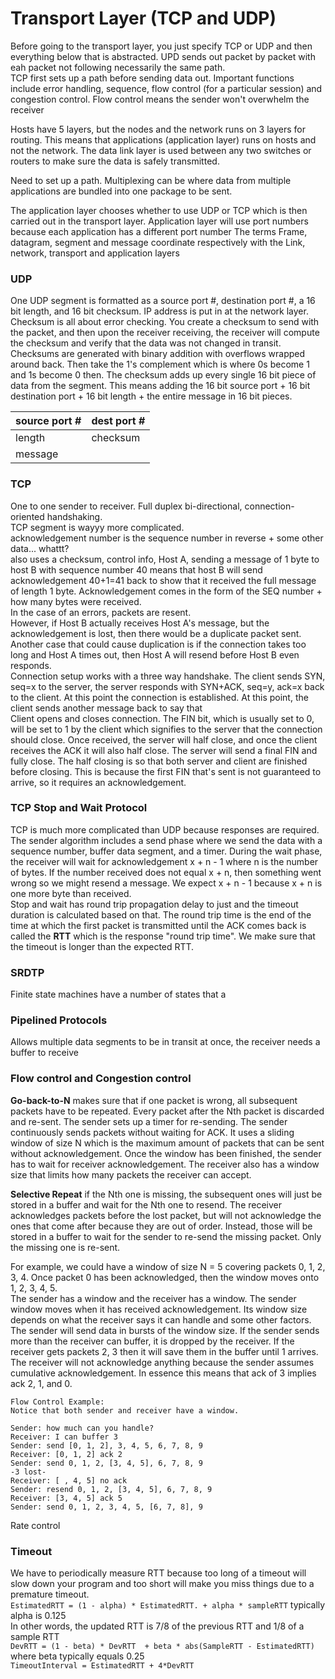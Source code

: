# Transport Layer (TCP and UDP)
Before going to the transport layer, you just specify TCP or UDP and then everything below that is abstracted. 
UPD sends out packet by packet with eah packet not following necessarily the same path.  
TCP first sets up a path before sending data out. Important functions include error handling, sequence, flow control (for a particular session) and congestion control. Flow control means the sender won't overwhelm the receiver   

Hosts have 5 layers, but the nodes and the network runs on 3 layers for routing. This means that applications (application layer) runs on hosts and not the network. 
The data link layer is used between any two switches or routers to make sure the data is safely transmitted.  

Need to set up a path. 
Multiplexing can be where data from multiple applications are bundled into one package to be sent. 

The application layer chooses whether to use UDP or TCP which is then carried out in the transport layer. Application layer will use port numbers because each application has a different port number
The terms Frame, datagram, segment and message coordinate respectively with the Link, network, transport and application layers

### UDP
One UDP segment is formatted as a source port #, destination port #, a 16 bit length, and 16 bit checksum. IP address is put in at the network layer. Checksum is all about error checking. You create a checksum to send with the packet, and then upon the receiver receiving, the receiver will compute the checksum and verify that the data was not changed in transit. Checksums are generated with binary addition with overflows wrapped around back. Then take the 1's complement which is where 0s become 1 and 1s become 0 then. The checksum adds up every single 16 bit piece of data from the segment. This means adding the 16 bit source port + 16 bit destination port + 16 bit length + the entire message in 16 bit pieces. 

| source port # | dest port # |
| --- | --- |
| length | checksum |
| message |

### TCP
One to one sender to receiver. Full duplex bi-directional, connection-oriented handshaking.  
TCP segment is wayyy more complicated.  
acknowledgement number is the sequence number in reverse  + some other data... whattt?  
also uses a checksum, control info, 
Host A, sending a message of 1 byte to host B with sequence number 40 means that host B will send acknowledgement 40+1=41 back to show that it received the full message of length 1 byte. Acknowledgement comes in the form of the SEQ number + how many bytes were received.  
In the case of an errors, packets are resent.  
However, if Host B actually receives Host A's message, but the acknowledgement is lost, then there would be a duplicate packet sent. Another case that could cause duplication is if the connection takes too long and Host A times out, then Host A will resend before Host B even responds.  
Connection setup works with a three way handshake. The client sends SYN, seq=x to the server, the server responds with SYN+ACK, seq=y, ack=x back to the client. At this point the connection is established. At this point, the client sends another message back to say that  
Client opens and closes connection. The FIN bit, which is usually set to 0, will be set to 1 by the client which signifies to the server that the connection should close. Once received, the server will half close, and once the client receives the ACK it will also half close. The server will send a final FIN and fully close. The half closing is so that both server and client are finished before closing. This is because the first FIN that's sent is not guaranteed to arrive, so it requires an acknowledgement. 

### TCP Stop and Wait Protocol
TCP is much more complicated than UDP because responses are required. The sender algorithm includes a send phase where we send the data with a sequence number, buffer data segment, and a timer. During the wait phase, the receiver will wait for acknowledgement x + n - 1 where n is the number of bytes. If the number received does not equal x + n, then something went wrong so we might resend a message. We expect x + n - 1 because x + n is one more byte than received.  
Stop and wait has round trip propagation delay to just and the timeout duration is calculated based on that. The round trip time is the end of the time at which the first packet is transmitted until the ACK comes back is called the **RTT** which is the response "round trip time". We make sure that the timeout is longer than the expected RTT. 

### SRDTP
Finite state machines have a number of states that a 

### Pipelined Protocols
Allows multiple data segments to be in transit at once, the receiver needs a buffer to receive

### Flow control and Congestion control
**Go-back-to-N** makes sure that if one packet is wrong, all subsequent packets have to be repeated. Every packet after the Nth packet is discarded and re-sent. The sender sets up a timer for re-sending. The sender continuously sends packets without waiting for ACK. It uses a sliding window of size N which is the maximum amount of packets that can be sent without acknowledgement. Once the window has been finished, the sender has to wait for receiver acknowledgement. The receiver also has a window size that limits how many packets the receiver can accept. 

**Selective Repeat** if the Nth one is missing, the subsequent ones will just be stored in a buffer and wait for the Nth one to resend. The receiver acknowledges packets before the lost packet, but will not acknowledge the ones that come after because they are out of order. Instead, those will be stored in a buffer to wait for the sender to re-send the missing packet. Only the missing one is re-sent.  


For example, we could have a window of size N = 5 covering packets 0, 1, 2, 3, 4. Once packet 0 has been acknowledged, then the window moves onto 1, 2, 3, 4, 5.  
The sender has a window and the receiver has a window. The sender window moves when it has received acknowledgement. Its window size depends on what the receiver says it can handle and some other factors. The sender will send data in bursts of the window size. If the sender sends more than the receiver can buffer, it is dropped by the receiver. If the receiver gets packets 2, 3 then it will save them in the buffer until 1 arrives. The receiver will not acknowledge anything because the sender assumes cumulative acknowledgement. In essence this means that ack of 3 implies ack 2, 1, and 0.  

```
Flow Control Example:
Notice that both sender and receiver have a window. 

Sender: how much can you handle?
Receiver: I can buffer 3
Sender: send [0, 1, 2], 3, 4, 5, 6, 7, 8, 9
Receiver: [0, 1, 2] ack 2
Sender: send 0, 1, 2, [3, 4, 5], 6, 7, 8, 9
-3 lost-
Receiver: [ , 4, 5] no ack
Sender: resend 0, 1, 2, [3, 4, 5], 6, 7, 8, 9
Receiver: [3, 4, 5] ack 5
Sender: send 0, 1, 2, 3, 4, 5, [6, 7, 8], 9
```

Rate control
### Timeout
We have to periodically measure RTT because too long of a timeout will slow down your program and too short will make you miss things due to a premature timeout.  
```EstimatedRTT = (1 - alpha) * EstimatedRTT. + alpha * sampleRTT``` typically alpha is 0.125  
In other words, the updated RTT is 7/8 of the previous RTT and 1/8 of a sample RTT  
```DevRTT = (1 - beta) * DevRTT  + beta * abs(SampleRTT - EstimatedRTT)``` where beta typically equals 0.25  
```TimeoutInterval = EstimatedRTT + 4*DevRTT```
